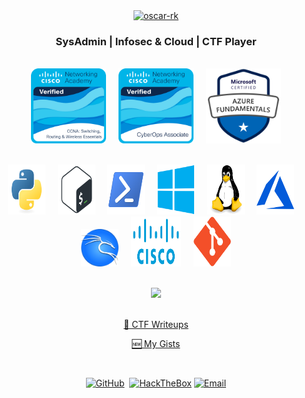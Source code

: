 <div align = "center">
  <a href="github.com/oscar-rk">
    <img src="https://readme-typing-svg.herokuapp.com?font=Silkscreen&size=32&pause=1000&color=B3DD00&background=FFFFFF00&center=true&width=435&lines=oscar-rk" alt="oscar-rk" />
  </a>
</div>
  
<div align = "center">
  <h3> SysAdmin | Infosec & Cloud | CTF Player </h3> 
</div>

</br>

<div align = "center">
  <img alt="CCNA" height="120" width="120" src="/img/ccna.png" />
  &nbsp;
  &nbsp;
  <img alt="CyberOps" height="120" width="120" src="/img/cyberops.png" />
  &nbsp;
  &nbsp;
  <img alt="AZ900" height="120" width="120" src="/img/AZ900.png" />
</div>

</br>

<div align = "center">
  <p>
    <img alt="Python3" height="80" width="60" src="/img/python.svg" />
    &nbsp;
    &nbsp;
    <img alt="Bash" height="80" width="60" src="/img/bash.svg" />
    &nbsp;
    &nbsp;
    <img alt="Powershell" height="80" width="60" src="/img/powershell.svg" />
    &nbsp;
    &nbsp;
    <img alt="Microsoft Windows" height="80" width="60" src="/img/windows.svg" />
    &nbsp;
    &nbsp;
    <img alt="Linux" height="80" width="60" src="/img/linux.svg" />
    &nbsp;
    &nbsp;
    <img alt="Azure" height="80" width="60" src="/img/azure.svg" />
    &nbsp;
    &nbsp;
    <img alt="Kali Linux Hacking" height="60" width="60" src="/img/kali.png" />
    &nbsp;
    &nbsp;
    <img alt="Cisco SRWE" height="80" width="80" src="/img/cisco.png" />
    &nbsp;
    &nbsp;
    <img alt="Git" height="80" width="60" src="/img/git.svg" />
  </p>
</div>

</br>

<div align = "center">
  <img src="https://github-readme-stats-eight-theta.vercel.app/api/top-langs/?username=oscar-rk&show_icons=true&langs_count=8&layout=compact&theme=merko&count_private=true"/>
</div>

</br>

<p align="center">
  <a href="https://github.com/oscar-rk/CTF-Writeups"> 📝 CTF Writeups </a>
</p> 
<p align="center">
  <a href="https://gist.github.com/oscar-rk/7b498fc0ae44ae4f101283f18027ffc9"> 🆕 My Gists </a>
</p> 

</br>

<p align="center">
  <a href="https://github.com/oscar-rk"><img src="https://img.shields.io/static/v1?style=flat-square&logoColor=ffffff&label=&message=oscar-rk&logo=github&color=181717" alt="GitHub"></a>&nbsp;
  <a href="https://app.hackthebox.com/profile/1072161"><img src="https://img.shields.io/static/v1?style=flat-square&logoColor=ffffff&label=&message=oscarrk&logo=hackthebox&color=9FEF00" alt="HackTheBox"></a>
  <a href="mailto:oscar-rk@pm.me"><img src="https://img.shields.io/static/v1?style=flat-square&logoColor=ffffff&label=&message=oscar-rk@pm.me&logo=protonmail&color=8a90c7" alt="Email"></a>
</p>
